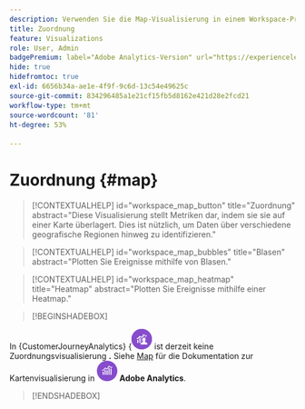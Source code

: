 ```yaml
---
description: Verwenden Sie die Map-Visualisierung in einem Workspace-Projekt.
title: Zuordnung
feature: Visualizations
role: User, Admin
badgePremium: label="Adobe Analytics-Version" url="https://experienceleague.adobe.com/docs/analytics/analyze/analysis-workspace/visualizations/map-visualization.html" tooltip="Wählen Sie aus, um die Adobe Analytics-Version dieses Artikels anzuzeigen."
hide: true
hidefromtoc: true
exl-id: 6656b34a-ae1e-4f9f-9c6d-13c54e49625c
source-git-commit: 834296485a1e21cf15fb5d8162e421d28e2fcd21
workflow-type: tm+mt
source-wordcount: '81'
ht-degree: 53%

---
```


# Zuordnung {#map}

<!-- markdownlint-disable MD034 -->

>[!CONTEXTUALHELP]
>id="workspace_map_button"
>title="Zuordnung"
>abstract="Diese Visualisierung stellt Metriken dar, indem sie sie auf einer Karte überlagert. Dies ist nützlich, um Daten über verschiedene geografische Regionen hinweg zu identifizieren."

<!-- markdownlint-enable MD034 -->

<!-- markdownlint-disable MD034 -->

>[!CONTEXTUALHELP]
>id="workspace_map_bubbles"
>title="Blasen"
>abstract="Plotten Sie Ereignisse mithilfe von Blasen."

<!-- markdownlint-enable MD034 -->

<!-- markdownlint-disable MD034 -->

>[!CONTEXTUALHELP]
>id="workspace_map_heatmap"
>title="Heatmap"
>abstract="Plotten Sie Ereignisse mithilfe einer Heatmap."

<!-- markdownlint-enable MD034 -->

>[!BEGINSHADEBOX]

In {CustomerJourneyAnalytics} {![}Customer Journey Analytics](/help/assets/icons/CustomerJourneyAnalytics.svg) ist derzeit keine Zuordnungsvisualisierung **.**
Siehe [Map](https://experienceleague.adobe.com/en/docs/analytics/analyze/analysis-workspace/visualizations/map-visualization) für die Dokumentation zur Kartenvisualisierung in ![AdobeAnalytics](/help/assets/icons/AdobeAnalytics.svg) **Adobe Analytics**.

>[!ENDSHADEBOX]


